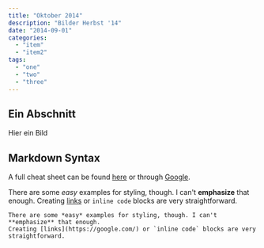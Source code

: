 ```yaml
---
title: "Oktober 2014"
description: "Bilder Herbst '14"
date: "2014-09-01"
categories:
  - "item"
  - "item2"
tags:
  - "one"
  - "two"
  - "three"
---
```


Ein Abschnitt
---------
Hier ein Bild
<a href=""></a>

Markdown Syntax
-------------------------

A full cheat sheet can be found [here](https://github.com/adam-p/markdown-here/wiki/Markdown-Cheatsheet)
or through [Google](https://google.com/).

There are some *easy* examples for styling, though. I can't **emphasize** that enough.
Creating [links](https://google.com/) or `inline code` blocks are very straightforward.

```
There are some *easy* examples for styling, though. I can't **emphasize** that enough.
Creating [links](https://google.com/) or `inline code` blocks are very straightforward.
```